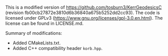 This is a modified version of https://github.com/tosburn3/KerrGeodesicsC
(revision fb00cb27872e3810d6b36840a675b5252dd2cc93).
The code is licensed under GPLv3 (https://www.gnu.org/licenses/gpl-3.0.en.html).
The license can be found in LICENSE.md.

Summary of modifications:

- Added CMakeLists.txt.
- Added C++ compatibility header `korb.hpp`.
